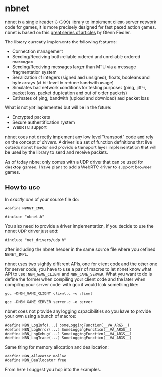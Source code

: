 # nbnet

nbnet is a single header C (C99) library to implement client-server network code for games, it is more precisely designed for fast paced action games.
nbnet is based on this [great series of articles](https://gafferongames.com/) by Glenn Fiedler.

The library currently implements the following features:

- Connection management
- Sending/Receiving both reliable ordered and unreliable ordered messages
- Sending/Receiving messages larger than MTU via a message fragmentation system
- Serialization of integers (signed and unsigned), floats, booleans and byte arrays (at bit level to reduce bandwith usage)
- Simulates bad network conditions for testing purposes (ping, jitter, packet loss, packet duplication and out of order packets)
- Estimates of ping, bandwith (upload and download) and packet loss

What is not *yet* implemented but will be in the future:

- Encrypted packets
- Secure authentification system
- WebRTC support

nbnet does not directly implement any low level "transport" code and rely on the concept of *drivers*. A driver is a set of function definitions that live outside nbnet header and provide a transport layer implementation that will be used by the library to send and receive packets.

As of today nbnet only comes with a UDP driver that can be used for desktop games. I have plans to add a WebRTC driver to support browser games.

## How to use

In *exactly one* of your source file do:

```
#define NBNET_IMPL

#include "nbnet.h"
```

You also need to provide a driver implementation, if you decide to use the nbnet UDP driver just add:

```
#include "net_drivers/udp.h"
```

after including the nbnet header in the same source file where you defined `NBNET_IMPL`.


nbnet uses two slightly different APIs, one for client code and the other one for server code, you have to use a pair of macros to let nbnet know what API to use: `NBN_GAME_CLIENT` and `NBN_GAME_SERVER`.
What you want to do is define the former when compiling your client code and the later when compiling your server code, with gcc it would look something like:

`gcc -DNBN_GAME_CLIENT client.c -o client`

`gcc -DNBN_GAME_SERVER server.c -o server`

nbnet does not provide any logging capacibilities so you have to provide your own using a bunch of macros:

```
#define NBN_LogInfo(...) SomeLoggingFunction(__VA_ARGS__)
#define NBN_LogError(...) SomeLoggingFunction(__VA_ARGS__)
#define NBN_LogDebug(...) SomeLoggingFunction(__VA_ARGS__)
#define NBN_LogTrace(...) SomeLoggingFunction(__VA_ARGS__)
```

Same thing for memory allocation and deallocation:

```
#define NBN_Allocator malloc
#define NBN_Deallocator free
```
From here I suggest you hop into the examples.
